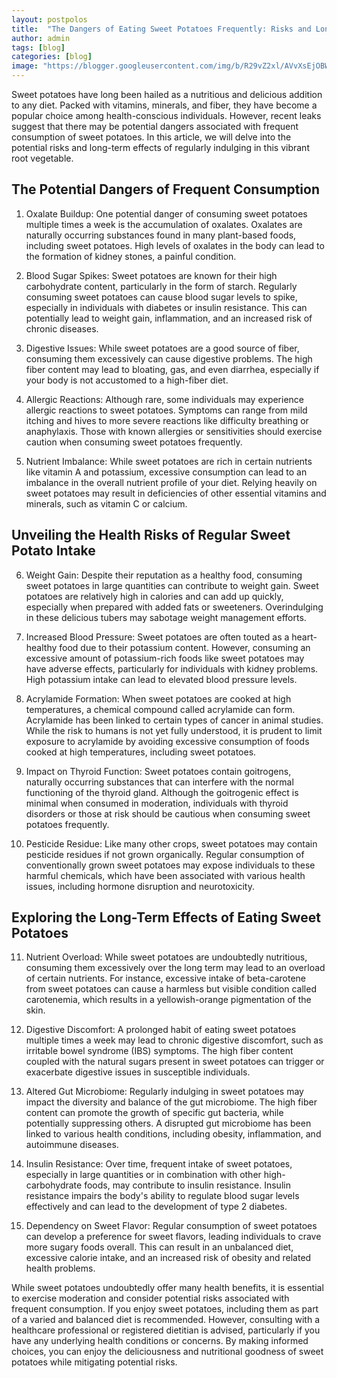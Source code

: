 ```yaml
---
layout: postpolos
title:  "The Dangers of Eating Sweet Potatoes Frequently: Risks and Long-Term Effects"
author: admin
tags: [blog]
categories: [blog]
image: "https://blogger.googleusercontent.com/img/b/R29vZ2xl/AVvXsEjOBWZaD_OOqWT3500zy5Gcm08HoM_WEu2nKrCICe291xUz2mjGSa24AOny-guMjGVk-_V-55P10yOQpVBXHadmEgzxf55S6zApvjdSsVoLPGID1XcIET_NO8rENTrNV-dMjyK_Xs2IPjzCK5j8QIv7Duv7F0swwbII4pNAJ8Kd9m6C3tkMOJ-aOsA6qgGB/s1600/20240407_184956.jpg"
---
```


<p>Sweet potatoes have long been hailed as a nutritious and delicious addition to any diet. Packed with vitamins, minerals, and fiber, they have become a popular choice among health-conscious individuals. However, recent leaks suggest that there may be potential dangers associated with frequent consumption of sweet potatoes. In this article, we will delve into the potential risks and long-term effects of regularly indulging in this vibrant root vegetable.</p>
<h2>The Potential Dangers of Frequent Consumption</h2>
<ol>
<li>
<p>Oxalate Buildup: One potential danger of consuming sweet potatoes multiple times a week is the accumulation of oxalates. Oxalates are naturally occurring substances found in many plant-based foods, including sweet potatoes. High levels of oxalates in the body can lead to the formation of kidney stones, a painful condition.</p>
</li>
<li>
<p>Blood Sugar Spikes: Sweet potatoes are known for their high carbohydrate content, particularly in the form of starch. Regularly consuming sweet potatoes can cause blood sugar levels to spike, especially in individuals with diabetes or insulin resistance. This can potentially lead to weight gain, inflammation, and an increased risk of chronic diseases.</p>
</li>
<li>
<p>Digestive Issues: While sweet potatoes are a good source of fiber, consuming them excessively can cause digestive problems. The high fiber content may lead to bloating, gas, and even diarrhea, especially if your body is not accustomed to a high-fiber diet.</p>
</li>
<li>
<p>Allergic Reactions: Although rare, some individuals may experience allergic reactions to sweet potatoes. Symptoms can range from mild itching and hives to more severe reactions like difficulty breathing or anaphylaxis. Those with known allergies or sensitivities should exercise caution when consuming sweet potatoes frequently.</p>
</li>
<li>
<p>Nutrient Imbalance: While sweet potatoes are rich in certain nutrients like vitamin A and potassium, excessive consumption can lead to an imbalance in the overall nutrient profile of your diet. Relying heavily on sweet potatoes may result in deficiencies of other essential vitamins and minerals, such as vitamin C or calcium.</p>
</li>
</ol>
<h2>Unveiling the Health Risks of Regular Sweet Potato Intake</h2>
<ol start="6">
<li>
<p>Weight Gain: Despite their reputation as a healthy food, consuming sweet potatoes in large quantities can contribute to weight gain. Sweet potatoes are relatively high in calories and can add up quickly, especially when prepared with added fats or sweeteners. Overindulging in these delicious tubers may sabotage weight management efforts.</p>
</li>
<li>
<p>Increased Blood Pressure: Sweet potatoes are often touted as a heart-healthy food due to their potassium content. However, consuming an excessive amount of potassium-rich foods like sweet potatoes may have adverse effects, particularly for individuals with kidney problems. High potassium intake can lead to elevated blood pressure levels.</p>
</li>
<li>
<p>Acrylamide Formation: When sweet potatoes are cooked at high temperatures, a chemical compound called acrylamide can form. Acrylamide has been linked to certain types of cancer in animal studies. While the risk to humans is not yet fully understood, it is prudent to limit exposure to acrylamide by avoiding excessive consumption of foods cooked at high temperatures, including sweet potatoes.</p>
</li>
<li>
<p>Impact on Thyroid Function: Sweet potatoes contain goitrogens, naturally occurring substances that can interfere with the normal functioning of the thyroid gland. Although the goitrogenic effect is minimal when consumed in moderation, individuals with thyroid disorders or those at risk should be cautious when consuming sweet potatoes frequently.</p>
</li>
<li>
<p>Pesticide Residue: Like many other crops, sweet potatoes may contain pesticide residues if not grown organically. Regular consumption of conventionally grown sweet potatoes may expose individuals to these harmful chemicals, which have been associated with various health issues, including hormone disruption and neurotoxicity.</p>
</li>
</ol>
<h2>Exploring the Long-Term Effects of Eating Sweet Potatoes</h2>
<ol start="11">
<li>
<p>Nutrient Overload: While sweet potatoes are undoubtedly nutritious, consuming them excessively over the long term may lead to an overload of certain nutrients. For instance, excessive intake of beta-carotene from sweet potatoes can cause a harmless but visible condition called carotenemia, which results in a yellowish-orange pigmentation of the skin.</p>
</li>
<li>
<p>Digestive Discomfort: A prolonged habit of eating sweet potatoes multiple times a week may lead to chronic digestive discomfort, such as irritable bowel syndrome (IBS) symptoms. The high fiber content coupled with the natural sugars present in sweet potatoes can trigger or exacerbate digestive issues in susceptible individuals.</p>
</li>
<li>
<p>Altered Gut Microbiome: Regularly indulging in sweet potatoes may impact the diversity and balance of the gut microbiome. The high fiber content can promote the growth of specific gut bacteria, while potentially suppressing others. A disrupted gut microbiome has been linked to various health conditions, including obesity, inflammation, and autoimmune diseases.</p>
</li>
<li>
<p>Insulin Resistance: Over time, frequent intake of sweet potatoes, especially in large quantities or in combination with other high-carbohydrate foods, may contribute to insulin resistance. Insulin resistance impairs the body's ability to regulate blood sugar levels effectively and can lead to the development of type 2 diabetes.</p>
</li>
<li>
<p>Dependency on Sweet Flavor: Regular consumption of sweet potatoes can develop a preference for sweet flavors, leading individuals to crave more sugary foods overall. This can result in an unbalanced diet, excessive calorie intake, and an increased risk of obesity and related health problems.</p>
</li>
</ol>
<p>While sweet potatoes undoubtedly offer many health benefits, it is essential to exercise moderation and consider potential risks associated with frequent consumption. If you enjoy sweet potatoes, including them as part of a varied and balanced diet is recommended. However, consulting with a healthcare professional or registered dietitian is advised, particularly if you have any underlying health conditions or concerns. By making informed choices, you can enjoy the deliciousness and nutritional goodness of sweet potatoes while mitigating potential risks.</p>

